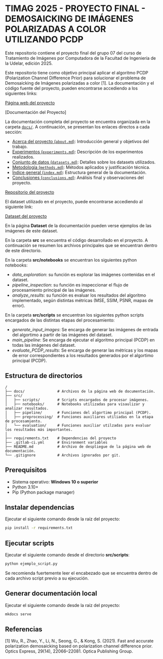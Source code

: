 # TIMAG 2025 - PROYECTO FINAL - DEMOSAICKING DE IMÁGENES POLARIZADAS A COLOR UTILIZANDO PCDP

Este repositorio contiene el proyecto final del grupo 07 del curso de Tratamiento de Imágenes por Computadora de la Facultad de Ingeniería de la Udelar, edición 2025.

Este repositorio tiene como objetivo principal aplicar el algoritmo PCDP (Polarization Channel Difference Prior) para solucionar el problema de Demosaicking de Imágenes polarizadas a color [1]. La documentación y el código fuente del proyecto, pueden encontrarse accediendo a los siguientes links:

[Página web del proyecto](https://2025-proyecto-grupo-07-639332.pages.fing.edu.uy/)

[Documentación del Proyecto]

La documentación completa del proyecto se encuentra organizada en la carpeta [`docs/`](docs/). A continuación, se presentan los enlaces directos a cada sección:

- [Acerca del proyecto (`about.md`)](docs/about.md): Introducción general y objetivos del trabajo.
- [Experimentos (`experiments.md`)](docs/experiments.md): Descripción de los experimentos realizados.
- [Conjunto de datos (`datasets.md`)](docs/datasets.md): Detalles sobre los datasets utilizados.
- [Metodología (`methods.md`)](docs/methods.md): Métodos aplicados y justificación técnica.
- [Índice general (`index.md`)](docs/index.md): Estructura general de la documentación.
- [Conclusiones (`conclusions.md`)](docs/conclusions.md): Análisis final y observaciones del proyecto.


[Repositorio del proyecto](https://gitlab.fing.edu.uy/timag/2025/proyectos/2025-proyecto-grupo-07)

El dataset utilizado en el proyecto, puede encontrarse accediendo al siguiente link:

[Dataset del proyecto](https://drive.google.com/drive/folders/1gZFhTpv1Ul_UGjjxA0PSv7flf2AZOQmA?usp=sharing)

En la página **Dataset** de la documentación pueden verse ejemplos de las imágenes de este dataset.

En la carpeta **src** se encuentra el código desarrollado en el proyecto. A continuación se resumen los archivos principales que se encuentran dentro de este directorio.  

En la carpeta **src/notebooks** se encuentran los siguientes python notebooks:

* *data_exploration*: su función es explorar las imágenes contenidas en el dataset.
* *pipeline_inspection*: su función es inspeccionar el flujo de procesamiento principal de las imágenes.
* *analyze_results*: su función es evaluar los resultados del algoritmo implementado, según distintas métricas (MSE, SSIM, PSNR, mapas de error).

En la carpeta **src/scripts** se encuentran los siguientes python scripts encargados de las distintas etapas del procesamiento:

* *generate_input_images*: Se encarga de generar las imágenes de entrada del algortimo a partir de las imágenes del dataset.
* *main_pipeline*: Se encarga de ejecutar el algoritmo principal (PCDP) en todas las imágenes del dataset.
* *evaluate_PCDP_results*: Se encarga de generar las métricas y los mapas de error correspondientes a los resultados generados por el algortimo principal (PCDP).

## Estructura de directorios

```plaintext
/
├── docs/               # Archivos de la página web de documentación.
├── src/                    
│   ├── scripts/        # Scripts encargados de procesar imágenes.
│   ├── notebooks/      # Notebooks utilizadas para visaulizar y analizar resultados.
│   ├── pipeline/       # Funciones del algortimo principal (PCDP).
│   ├── preprocessing/  # Funciones auxiliares utiliadas en la etapa de procesamiento.
│   └── evaluation/     # Funciones auxiliar utilzadas para evaluar los resultados más importantes.
│   
├── requirements.txt    # Dependencias del proyecto
├── .gitlab-ci.yml      # Environment variables
├── README.md           # Archivo de despliegue de la página web de documentación.
└── .gitignore          # Archivos ignorados por git.
```

## Prerequisitos

* Sistema operativo: **Windows 10 o superior**
* Python 3.10+
* Pip (Python package manager)

## Instalar dependencias
Ejecutar el siguiente comando desde la raíz del proyecto:

```bash
pip install -r requirements.txt
```

## Ejecutar scripts
Ejecutar el siguiente comando desde el directorio **src/scripts**:

```bash
python ejemplo_script.py
```

Se recomienda fuertemente leer el encabezado que se encuentra dentro de cada archivo script previo a su ejecución.

## Generar documentación local
Ejecutar el siguiente comando desde la raíz del proyecto:

```bash
mkdocs serve
```

## Referencias

[1] Wu, R., Zhao, Y., Li, N., Seong, G., & Kong, S. (2021). Fast and accurate polarization demosaicking based on polarization channel difference prior. Optics Express, 29(14), 22066–22081. Optica Publishing Group. 
